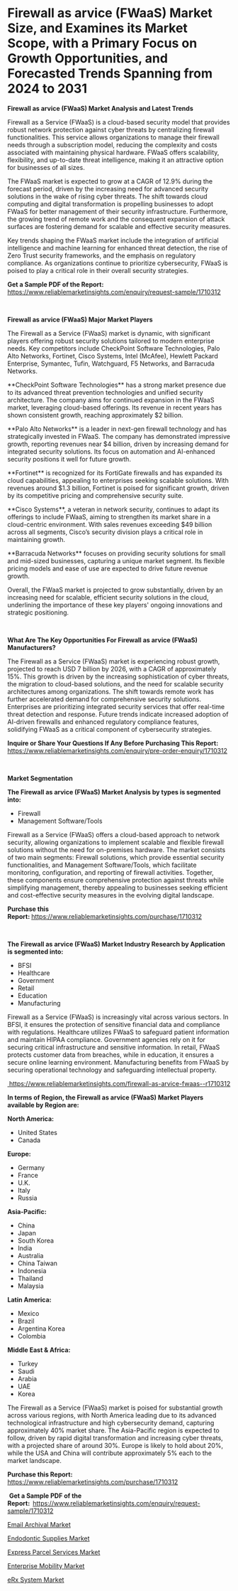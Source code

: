 <p><h1>Firewall as arvice (FWaaS) Market Size, and Examines its Market Scope, with a Primary Focus on Growth Opportunities, and Forecasted Trends Spanning from 2024 to 2031</h1></p><p><strong>Firewall as arvice (FWaaS) Market Analysis and Latest Trends</strong></p>
<p><p>Firewall as a Service (FWaaS) is a cloud-based security model that provides robust network protection against cyber threats by centralizing firewall functionalities. This service allows organizations to manage their firewall needs through a subscription model, reducing the complexity and costs associated with maintaining physical hardware. FWaaS offers scalability, flexibility, and up-to-date threat intelligence, making it an attractive option for businesses of all sizes.</p><p>The FWaaS market is expected to grow at a CAGR of 12.9% during the forecast period, driven by the increasing need for advanced security solutions in the wake of rising cyber threats. The shift towards cloud computing and digital transformation is propelling businesses to adopt FWaaS for better management of their security infrastructure. Furthermore, the growing trend of remote work and the consequent expansion of attack surfaces are fostering demand for scalable and effective security measures.</p><p>Key trends shaping the FWaaS market include the integration of artificial intelligence and machine learning for enhanced threat detection, the rise of Zero Trust security frameworks, and the emphasis on regulatory compliance. As organizations continue to prioritize cybersecurity, FWaaS is poised to play a critical role in their overall security strategies.</p></p>
<p><strong>Get a Sample PDF of the Report:&nbsp;</strong> <a href="https://www.reliablemarketinsights.com/enquiry/request-sample/1710312?utm_campaign=1772&utm_medium=2&utm_source=Github&utm_content=ia&utm_term=22102024&utm_id=firewall-as-arvice-fwaas">https://www.reliablemarketinsights.com/enquiry/request-sample/1710312</a></p>
<p>&nbsp;</p>
<p><strong>Firewall as arvice (FWaaS) Major Market Players</strong></p>
<p><p>The Firewall as a Service (FWaaS) market is dynamic, with significant players offering robust security solutions tailored to modern enterprise needs. Key competitors include CheckPoint Software Technologies, Palo Alto Networks, Fortinet, Cisco Systems, Intel (McAfee), Hewlett Packard Enterprise, Symantec, Tufin, Watchguard, F5 Networks, and Barracuda Networks.</p><p>**CheckPoint Software Technologies** has a strong market presence due to its advanced threat prevention technologies and unified security architecture. The company aims for continued expansion in the FWaaS market, leveraging cloud-based offerings. Its revenue in recent years has shown consistent growth, reaching approximately $2 billion.</p><p>**Palo Alto Networks** is a leader in next-gen firewall technology and has strategically invested in FWaaS. The company has demonstrated impressive growth, reporting revenues near $4 billion, driven by increasing demand for integrated security solutions. Its focus on automation and AI-enhanced security positions it well for future growth.</p><p>**Fortinet** is recognized for its FortiGate firewalls and has expanded its cloud capabilities, appealing to enterprises seeking scalable solutions. With revenues around $1.3 billion, Fortinet is poised for significant growth, driven by its competitive pricing and comprehensive security suite.</p><p>**Cisco Systems**, a veteran in network security, continues to adapt its offerings to include FWaaS, aiming to strengthen its market share in a cloud-centric environment. With sales revenues exceeding $49 billion across all segments, Cisco’s security division plays a critical role in maintaining growth.</p><p>**Barracuda Networks** focuses on providing security solutions for small and mid-sized businesses, capturing a unique market segment. Its flexible pricing models and ease of use are expected to drive future revenue growth.</p><p>Overall, the FWaaS market is projected to grow substantially, driven by an increasing need for scalable, efficient security solutions in the cloud, underlining the importance of these key players' ongoing innovations and strategic positioning.</p></p>
<p>&nbsp;</p>
<p><strong>What Are The Key Opportunities For Firewall as arvice (FWaaS) Manufacturers?</strong></p>
<p><p>The Firewall as a Service (FWaaS) market is experiencing robust growth, projected to reach USD 7 billion by 2026, with a CAGR of approximately 15%. This growth is driven by the increasing sophistication of cyber threats, the migration to cloud-based solutions, and the need for scalable security architectures among organizations. The shift towards remote work has further accelerated demand for comprehensive security solutions. Enterprises are prioritizing integrated security services that offer real-time threat detection and response. Future trends indicate increased adoption of AI-driven firewalls and enhanced regulatory compliance features, solidifying FWaaS as a critical component of cybersecurity strategies.</p></p>
<p><strong>Inquire or Share Your Questions If Any Before Purchasing This Report:</strong> <a href="https://www.reliablemarketinsights.com/enquiry/pre-order-enquiry/1710312?utm_campaign=1772&utm_medium=2&utm_source=Github&utm_content=ia&utm_term=22102024&utm_id=firewall-as-arvice-fwaas">https://www.reliablemarketinsights.com/enquiry/pre-order-enquiry/1710312</a></p>
<p>&nbsp;</p>
<p><strong>Market Segmentation</strong></p>
<p><strong>The Firewall as arvice (FWaaS) Market Analysis by types is segmented into:</strong></p>
<p><ul><li>Firewall</li><li>Management Software/Tools</li></ul></p>
<p><p>Firewall as a Service (FWaaS) offers a cloud-based approach to network security, allowing organizations to implement scalable and flexible firewall solutions without the need for on-premises hardware. The market consists of two main segments: Firewall solutions, which provide essential security functionalities, and Management Software/Tools, which facilitate monitoring, configuration, and reporting of firewall activities. Together, these components ensure comprehensive protection against threats while simplifying management, thereby appealing to businesses seeking efficient and cost-effective security measures in the evolving digital landscape.</p></p>
<p><strong>Purchase this Report:&nbsp;</strong><a href="https://www.reliablemarketinsights.com/purchase/1710312?utm_campaign=1772&utm_medium=2&utm_source=Github&utm_content=ia&utm_term=22102024&utm_id=firewall-as-arvice-fwaas">https://www.reliablemarketinsights.com/purchase/1710312</a></p>
<p>&nbsp;</p>
<p><strong>The Firewall as arvice (FWaaS) Market Industry Research by Application is segmented into:</strong></p>
<p><ul><li>BFSI</li><li>Healthcare</li><li>Government</li><li>Retail</li><li>Education</li><li>Manufacturing</li></ul></p>
<p><p>Firewall as a Service (FWaaS) is increasingly vital across various sectors. In BFSI, it ensures the protection of sensitive financial data and compliance with regulations. Healthcare utilizes FWaaS to safeguard patient information and maintain HIPAA compliance. Government agencies rely on it for securing critical infrastructure and sensitive information. In retail, FWaaS protects customer data from breaches, while in education, it ensures a secure online learning environment. Manufacturing benefits from FWaaS by securing operational technology and safeguarding intellectual property.</p></p>
<p><a href="https://www.reliablemarketinsights.com/firewall-as-arvice-fwaas--r1710312?utm_campaign=1772&utm_medium=2&utm_source=Github&utm_content=ia&utm_term=22102024&utm_id=firewall-as-arvice-fwaas">&nbsp;https://www.reliablemarketinsights.com/firewall-as-arvice-fwaas--r1710312</a></p>
<p><strong>In terms of Region, the Firewall as arvice (FWaaS) Market Players available by Region are:</strong></p>
<p>
    <p> <strong> North America: </strong>
        <ul>
            <li>United States</li>
            <li>Canada</li>
        </ul>
        </p> 
    <p> <strong> Europe: </strong>
        <ul>
            <li>Germany</li>
            <li>France</li>
            <li>U.K.</li>
            <li>Italy</li>
            <li>Russia</li>
        </ul>
        </p> 
    <p> <strong> Asia-Pacific: </strong>
        <ul>
            <li>China</li>
            <li>Japan</li>
            <li>South Korea</li>
            <li>India</li>
            <li>Australia</li>
            <li>China Taiwan</li>
            <li>Indonesia</li>
            <li>Thailand</li>
            <li>Malaysia</li>
        </ul>
        </p> 
    <p> <strong> Latin America: </strong>
        <ul>
            <li>Mexico</li>
            <li>Brazil</li>
            <li>Argentina Korea</li>
            <li>Colombia</li>
        </ul>
        </p> 
    <p> <strong> Middle East & Africa: </strong>
        <ul>
            <li>Turkey</li>
            <li>Saudi</li>
            <li>Arabia</li>
            <li>UAE</li>
            <li>Korea</li>
        </ul>
    </p>
    </p>
<p><p>The Firewall as a Service (FWaaS) market is poised for substantial growth across various regions, with North America leading due to its advanced technological infrastructure and high cybersecurity demand, capturing approximately 40% market share. The Asia-Pacific region is expected to follow, driven by rapid digital transformation and increasing cyber threats, with a projected share of around 30%. Europe is likely to hold about 20%, while the USA and China will contribute approximately 5% each to the market landscape.</p></p>
<p><strong>Purchase this Report: </strong><a href="https://www.reliablemarketinsights.com/purchase/1710312?utm_campaign=1772&utm_medium=2&utm_source=Github&utm_content=ia&utm_term=22102024&utm_id=firewall-as-arvice-fwaas">https://www.reliablemarketinsights.com/purchase/1710312</a></p>
<p>&nbsp;<strong>Get a Sample PDF of the Report:&nbsp;&nbsp;</strong><a href="https://www.reliablemarketinsights.com/enquiry/request-sample/1710312?utm_campaign=1772&utm_medium=2&utm_source=Github&utm_content=ia&utm_term=22102024&utm_id=firewall-as-arvice-fwaas">https://www.reliablemarketinsights.com/enquiry/request-sample/1710312</a></p>
<p><strong></strong></p>
<p><p><a href="https://www.linkedin.com/pulse/emerging-email-archival-market-opportunities-analysis-investors-iplrf?utm_campaign=1772&utm_medium=2&utm_source=Github&utm_content=ia&utm_term=22102024&utm_id=firewall-as-arvice-fwaas">Email Archival Market</a></p><p><a href="https://www.linkedin.com/pulse/global-endodontic-supplies-market-opportunities-challenges2024-pjhge?utm_campaign=1772&utm_medium=2&utm_source=Github&utm_content=ia&utm_term=22102024&utm_id=firewall-as-arvice-fwaas">Endodontic Supplies Market</a></p><p><a href="https://www.linkedin.com/pulse/global-express-parcel-services-market-share-growth-atozf?utm_campaign=1772&utm_medium=2&utm_source=Github&utm_content=ia&utm_term=22102024&utm_id=firewall-as-arvice-fwaas">Express Parcel Services Market</a></p><p><a href="https://www.linkedin.com/pulse/enterprise-mobility-market-global-share-ranking-overall-jrs8f?utm_campaign=1772&utm_medium=2&utm_source=Github&utm_content=ia&utm_term=22102024&utm_id=firewall-as-arvice-fwaas">Enterprise Mobility Market</a></p><p><a href="https://www.linkedin.com/pulse/decoding-erx-system-market-signals-growth-algorithms-jqdnf?utm_campaign=1772&utm_medium=2&utm_source=Github&utm_content=ia&utm_term=22102024&utm_id=firewall-as-arvice-fwaas">eRx System Market</a></p></p>